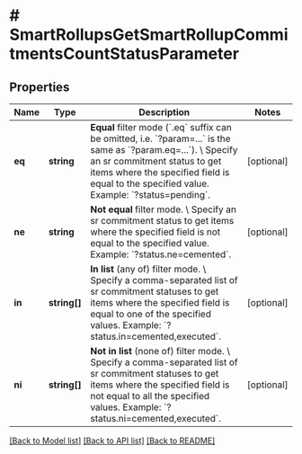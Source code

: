 # # SmartRollupsGetSmartRollupCommitmentsCountStatusParameter

## Properties

Name | Type | Description | Notes
------------ | ------------- | ------------- | -------------
**eq** | **string** | **Equal** filter mode (&#x60;.eq&#x60; suffix can be omitted, i.e. &#x60;?param&#x3D;...&#x60; is the same as &#x60;?param.eq&#x3D;...&#x60;). \\ Specify an sr commitment status to get items where the specified field is equal to the specified value.  Example: &#x60;?status&#x3D;pending&#x60;. | [optional]
**ne** | **string** | **Not equal** filter mode. \\ Specify an sr commitment status to get items where the specified field is not equal to the specified value.  Example: &#x60;?status.ne&#x3D;cemented&#x60;. | [optional]
**in** | **string[]** | **In list** (any of) filter mode. \\ Specify a comma-separated list of sr commitment statuses to get items where the specified field is equal to one of the specified values.  Example: &#x60;?status.in&#x3D;cemented,executed&#x60;. | [optional]
**ni** | **string[]** | **Not in list** (none of) filter mode. \\ Specify a comma-separated list of sr commitment statuses to get items where the specified field is not equal to all the specified values.  Example: &#x60;?status.ni&#x3D;cemented,executed&#x60;. | [optional]

[[Back to Model list]](../../README.md#models) [[Back to API list]](../../README.md#endpoints) [[Back to README]](../../README.md)
